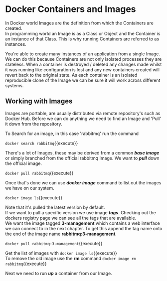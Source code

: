 # Docker Containers and Images

In Docker world Images are the definition from which the Containers are created.  
In programming world an Image is as a Class or Object and the Container is an instance of that Class. This is why running Containers are referred to as instances. 

You're able to create many instances of an application from a single Image. We can do this because Containers are not only isolated processes they are stateless. When a container is destroyed / deleted any changes made whilst it was running like configuration is lost and any new containers created will revert back to the original state.
As each container is an isolated reproducible clone of the Image we can be sure it will work across different systems. 

## Working with Images ##

Images are portable, are usually distributed via remote repository's such as Docker Hub. Before we can do anything we need to find an Image and 'Pull' it down from the repository.

To Search for an image, in this case 'rabbitmq' run the command 

`docker search rabbitmq`{{execute}}

There's a lot of Images, these may be derived from a common ***base image*** or simply branched from the official rabbitmq Image. We want to ***pull*** down the official image.

`docker pull rabbitmq`{{execute}}

Once that's done we can use ***docker image*** command to list out the images we have on our system.

`docker image ls`{{execute}}

Note that it's pulled the latest version by default.  
If we want to pull a specific version we use image ***tags***. Checking out the dockers registry page we can see all the tags that are available.  
We want the image tagged **3-management** which contains a web interface we can connect to in the next chapter. To get this append the tag name onto the end of the image name **rabbitmq:3-management**.

`docker pull rabbitmq:3-management`{{execute}}

Get the list of images with `docker image ls`{{execute}}  
To remove the old image use the **rm** command `docker image rm rabbitmq`{{execute}}  

Next we need to run ***up*** a container from our Image.

